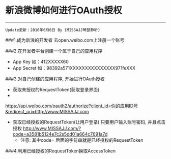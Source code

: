 #  新浪微博如何进行OAuth授权

---
```objc
Update更新：2016年6月6日 By {MISSAJJ琴瑟静听} 
```

###1.成为新浪的开发者
去open.weibo.com上注册一个账号

###2.在开发者平台创建一个属于自己的应用程序

  - App Key 如：412XXXXX60
  - App Secret 如：98392a571XXXXXXXXXXXXXXX971feXXX
 

###3.对自己创建的应用程序, 开始进行OAuth授权
  - 获取未授权的RequestToken(获取登录界面)
  - 
https://api.weibo.com/oauth2/authorize?client_id=你的应用ID号&redirect_uri=http://www.MISSAJJ.com

  - 获取已经授权的RequestToken(让用户登录)
只要用户输入账号密码, 并且点击授权
http://www.MISSAJJ.com/?code=a3581b5124e7c2s5dd01a664c7691a7d
    - 注意: 其中code= 后面的字符串就是已经授权的RequestToken

###4.利用已经授权的RequestToken换取AccessToken





